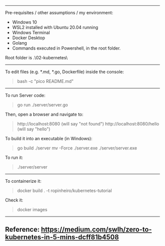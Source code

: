 -----------------------------------------------------------------

Pre-requisites / other assumptions / my environment:
- Windows 10
- WSL2 installed with Ubuntu 20.04 running
- Windows Terminal
- Docker Desktop
- Golang
- Commands executed in Powershell, in the root folder.

Root folder is .\02-kubernetes\

-----------------------------------------------------------------

To edit files (e.g. *.md, *.go, Dockerfile) inside the console:

> bash -c "pico README.md"

-----------------------------------------------------------------

To run Server code:

> go run ./server/server.go

Then, open a browser and navigate to:

> http://localhost:8080 (will say "not found")
> http://localhost:8080/hello (will say "hello")

To build it into an executable (in Windows):

> go build ./server
> mv -Force ./server.exe ./server/server.exe

To run it:

> ./server/server

-----------------------------------------------------------------

To containerize it:

> docker build . -t ropinheiro/kubernetes-tutorial

Check it:

> docker images

-----------------------------------------------------------------
Reference:
https://medium.com/swlh/zero-to-kubernetes-in-5-mins-dcff81b4508
-----------------------------------------------------------------
